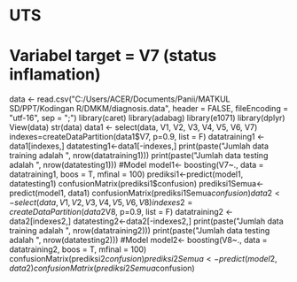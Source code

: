 # UTS
# Variabel target = V7 (status inflamation)  
data <- read.csv("C:/Users/ACER/Documents/Panii/MATKUL SD/PPT/Kodingan R/DMKM/diagnosis.data", header = FALSE, fileEncoding = "utf-16", sep = ";")
library(caret)
library(adabag)
library(e1071)
library(dplyr)
View(data)
str(data)
data1 <- select(data, V1, V2, V3, V4, V5, V6, V7)
indexes=createDataPartition(data1$V7, p=0.9, list = F)
datatraining1 <- data1[indexes,]
datatesting1<-data1[-indexes,]
print(paste("Jumlah data training  adalah ", nrow(datatraining1)))
print(paste("Jumlah data testing adalah ", nrow(datatesting1)))
#Model
model1<- boosting(V7~., data = datatraining1, boos = T, mfinal = 100)
prediksi1<-predict(model1, datatesting1)
confusionMatrix(prediksi1$confusion)
prediksi1Semua<-predict(model1, data1)
confusionMatrix(prediksi1Semua$confusion)
data2 <- select(data, V1, V2, V3, V4, V5, V6, V8)
indexes2=createDataPartition(data2$V8, p=0.9, list = F)
datatraining2 <- data2[indexes2,]
datatesting2<-data2[-indexes2,]
print(paste("Jumlah data training  adalah ", nrow(datatraining2)))
print(paste("Jumlah data testing adalah ", nrow(datatesting2)))
#Model
model2<- boosting(V8~., data = datatraining2, boos = T, mfinal = 100)
confusionMatrix(prediksi2$confusion)
prediksi2Semua<-predict(model2, data2)
confusionMatrix(prediksi2Semua$confusion)
